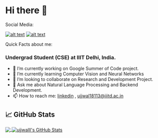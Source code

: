 # Hi there 👋

Social Media:

<!-- README -->

[![alt text][1.1]][1]
[![alt text][6.1]][6]


[1.1]: http://i.imgur.com/tXSoThF.png (Stock me on Twitter :p)
[3:1]: https://i.imgur.com/0IdggSZ.png (Connect me on Linkedin)
[6.1]: http://i.imgur.com/0o48UoR.png (fork me on GitHub :D)

[1.2]: http://i.imgur.com/wWzX9uB.png (twitter icon without padding)
[3:2]: https://i.imgur.com/0IdggSZ.png (Connect me on Linkedin)
[6.2]: http://i.imgur.com/9I6NRUm.png (github icon without padding)



[1]: http://www.twitter.com/ujjjwalll
[3]: https://www.linkedin.com/in/ujjwalsingh03
[6]: http://www.github.com/ujjwalll

Quick Facts about me:


### Undergrad Student (CSE) at IIIT Delhi, India.

- 🔭 I’m currently working on Google Summer of Code project.
- 🌱 I’m currently learning Computer Vision and Neural Networks
- 👯 I’m looking to collaborate on Research and Development Project.
- 💬 Ask me about Natural Language Processing and Backend Development.
- 📫 How to reach me: [linkedin](https://linkedin.com/in/ujjwalsingh03) , [ujjwal18113@iiitd.ac.in](mailto:ujjwal18113@iiitd.ac.in)


## &#x1f4c8; GitHub Stats

<a href="https://github.com/ujjwalll">
  <img align="center" src="https://github-readme-stats.vercel.app/api/top-langs/?username=ujjwalll&hide=java,html&title_color=ffffff&text_color=c9cacc&icon_color=2bbc8a&bg_color=1d1f21" />
</a>
<a href="https://github.com/ujjwalll/ujjwalll">
  <img align="center" src="https://github-readme-stats.vercel.app/api?username=ujjwalll&show_icons=true&line_height=27&count_private=true&title_color=ffffff&text_color=c9cacc&icon_color=2bbc8a&bg_color=1d1f21" alt="ujjwalll's GitHub Stats" />
</a>

